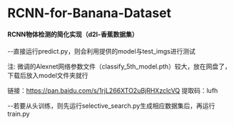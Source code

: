 # RCNN-for-Banana-Dataset
#### RCNN物体检测的简化实现（d2l-香蕉数据集）

--直接运行predict.py，则会利用提供的model与test_imgs进行测试

注: 微调的Alexnet网络参数文件（classify_5th_model.pth）较大，放在网盘了，下载后放入model文件夹就行

链接：https://pan.baidu.com/s/1rjL266XTO2uBjRHXzclcVQ 
提取码：lufh

--若要从头训练，则先运行selective_search.py生成相应数据集后，再运行train.py
  
